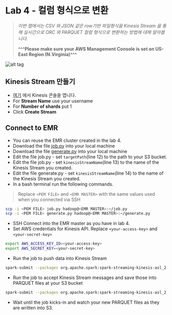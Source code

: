 # Lab 4 - 컬럼 형식으로 변환

>*이번 랩에서는 CSV 와 JSON 같은 row기반 파일형식을 Kinesis Stream 을 통해 실시간으로 ORC 와 PARQUET 컬럼 형식으로 변환하는 방법에 대해 알아봅니다.*
>
>**^^^Please make sure your AWS Management Console is set on US-East Region (N.Virginia)^^^**

![alt tag](../images/region.png)

## Kinesis Stream 만들기

- [여기](https://console.aws.amazon.com/kinesis/home?region=us-east-1#/streams/create) 에서 Kinesis 콘솔을 엽니다.
- For **Stream Name** use your username
- For **Number of shards** put 1
- Click **Create Stream**

## Connect to EMR

- You can reuse the EMR cluster created in the lab 4.
- Download the file [job.py](../streaming/job.py) into your local machine
- Download the file [generate.py](../streaming/generate.py) into your local machine
- Edit the file job.py - set `targetPath`(line 12) to the path to your S3 bucket.
- Edit the file job.py - set `kinesisStreamName`(line 13) to the name of the Kinesis Stream you created.
- Edit the file generate.py - set `kinesisStreamName`(line 14) to the name of the Kinesis Stream you created.
- In a bash terminal run the following commands.

>Replace `<PEM FILE>` and `<EMR MASTER>` with the same values used when you connected via SSH

```bash
scp -i <PEM FILE> job.py hadoop@<EMR MASTER>:~/job.py
scp -i <PEM FILE> generate.py hadoop@<EMR MASTER>:~/generate.py
```

- SSH Connect into the EMR master as you have in lab 4.
- Set AWS credentials for Kinesis API. Replace `<your-access-key>` and `<your-secret-key>`

```bash
export AWS_ACCESS_KEY_ID=<your-access-key>
export AWS_SECRET_KEY=<your-secret-key>
```

- Run the job to push data into Kinesis Stream

```bash
spark-submit --packages org.apache.spark:spark-streaming-kinesis-asl_2.11:2.1.0 generate.py
```

- Run the job to accept Kinesis Stream messages and save those into PARQUET files at your S3 bucket

```bash
spark-submit --packages org.apache.spark:spark-streaming-kinesis-asl_2.11:2.1.0 job.py
```

- Wait until the job kicks-in and watch your new PARQUET files as they are written into S3.
